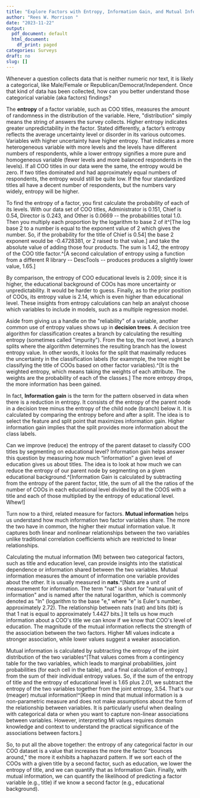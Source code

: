 ```yaml
---
title: "Explore Factors with Entropy, Information Gain, and Mutual Information"
author: "Rees W. Morrison "
date: "2023-11-22"
output:
  pdf_document: default
  html_document:
    df_print: paged
categories: Surveys
draft: no
slug: []
---
```






Whenever a question collects data that is neither numeric nor text, it is likely a categorical, like Male/Female or Republican/Democrat/Independent.  Once that kind of data has been collected, how can you better understand those categorical variable (aka factors) findings?     

The **entropy** of a factor variable, such as COO titles, measures the amount of randomness in the distribution of the variable. Here, "distribution" simply means the string of answers the survey collects.  Higher entropy indicates greater unpredictability in the factor.  Stated differently, a factor’s entropy reflects the average uncertainty level or disorder in its various outcomes.  Variables with higher uncertainty have higher entropy. That indicates a more heterogeneous variable with more levels and the levels have different numbers of respondents, while a lower entropy signifies a more pure and homogeneous variable (fewer levels and more balanced respondents in the levels). If all COO titles in our data were the same, the entropy would be zero. If two titles dominated and had approximately equal numbers of respondents, the entropy would still be quite low. If the four standardized titles all have a decent number of respondents, but the numbers vary widely, entropy will be higher.

To find the entropy of a factor, you first calculate the probability of each of its levels.  With our data set of COO titles, 
Administrator is 0.151, 
Chief is 0.54, 
Director is 0.243, and 
Other is 0.0669 -- the probabilities total 1.0.  Then you multiply each proportion by the logarithm to base 2 of it^[The log base 2 to a number is equal to the exponent value of 2 which gives the number.  So, if the probability for the title of Chief is 0.54] the base 2 exponent would be -0.4728381, or 2 raised to that value.] and take the absolute value of adding those four products.  The sum is 
1.42, the entropy of the COO title factor.^[A second calculation of entropy using a function from a different R library -- DescTools -- produces produces a slightly lower value, 1.65.]  

By comparison, the entropy of COO educational levels is 2.009; since it is higher, the educational background of COOs has more uncertainty or unpredictability. It would be harder to guess. Finally, as to the prior position of COOs, its entropy value is 2.14, which is even higher than educational level.  These insights from entropy calculations can help an analyst choose which variables to include in models, such as a multiple regression model.

Aside from giving us a handle on the "reliability" of a variable, another common use of entropy values shows up in **decision trees**.  A decision tree algorithm for classification creates a branch by calculating the resulting entropy (sometimes called "impurity").  From the top, the root level, a branch splits where the algorithm determines the resulting branch has the lowest entropy value.  In other words, it looks for the split that maximally reduces the uncertainty in the classification labels (for exammple, the tree might be classifying the title of COOs based on other factor variables).^[It is the weighted entropy, which means taking the weights of each attribute. The weights are the probability of each of the classes.] The more entropy drops, the more  information has been gained.

In fact, **Information gain** is the term for the pattern observed in data when there is a reduction in entropy. It consists of the entropy of the parent node in a decision tree minus the entropy of the child node (branch) below it. It is calculated by comparing the entropy before and after a split. The idea is to select the feature and split point that maximizes information gain. Higher information gain implies that the split provides more information about the class labels.

Can we improve (reduce) the entropy of the parent dataset to classify COO titles by segmenting on educational level? Information gain helps answer this question by measuring how much “information” a given level of education gives us about titles. The idea is to look at how much we can reduce the entropy of our parent node by segmenting on a given educational background.^[Information Gain is calculated by subtracting from the entropy of the parent factor, title, the sum of all the the ratios of the number of COOs in each educational level divided by all the COOS with a title and each of those multiplied by the entropy of educational level.  Whew!]

<!-- Where  Hp is the entropy of the parent (the complete, unsegmented dataset), n is the number of values of our target variable (and hence the number of child segments),  pci is the probability that an observation is in child  i (the weighting), and  Hci is the entropy of child (segment)  i. -->

Turn now to a third, related measure for factors.  **Mutual information** helps us understand how much information two factor variables share. The more the two have in common, the higher their mutual information value.  It captures both linear and nonlinear relationships between the two variables unlike traditional correlation coefficients which are restricted to linear relationships.

Calculating the mutual information (MI) between two categorical factors, such as title and education level, can provide insights into the statistical dependence or information shared between the two variables. Mutual information measures the amount of information one variable provides about the other. It is usually measured in **nats**.^[Nats are a unit of measurement for information. The term "nat" is short for "natural unit of information" and is named after the natural logarithm, which is commonly denoted as "ln" (logarithm to the base "e," where "e" is Euler's number, approximately 2.72).  The relationship between nats (nat) and bits (bit) is that 1 nat is equal to approximately 1.4427 bits.]  It tells us how much information about a COO's title we can know if we know that COO's level of education. The magnitude of the mutual information reflects the strength of the association between the two factors. Higher MI values indicate a stronger association, while lower values suggest a weaker association.



Mutual information is calculated by subtracting the entropy of the joint distribution of the two variables^[That values comes from a contingency table for the two variables, which leads to marginal probabilities, joint probabilities (for each cell in the table), and a final calculation of entropy.] from the sum of their individual entropy values.  So, if the sum of the entropy of title and the entropy of educational level is 1.65 plus 2.01, we subtract the entropy of the two variables together from the joint entropy, 3.54.  That's our (meager) mutual information!^[Keep in mind that mutual information is a non-parametric measure and does not make assumptions about the form of the relationship between variables. It is particularly useful when dealing with categorical data or when you want to capture non-linear associations between variables. However, interpreting MI values requires domain knowledge and context to understand the practical significance of the associations between factors.]

So, to put all the above together: the entropy of any categorical factor in our COO dataset is a value that increases the more the factor "bounces around," the more it exhibits a haphazard pattern.  If we sort each of the COOs with a given title by a second factor, such as education, we lower the entropy of title, and we can quantify  that as Information Gain.  Finally, with mutual information, we can quantify the likelihood of predicting a factor variable (e.g., title) if we know a second factor (e.g., educational background).

<!-- End of post -->
